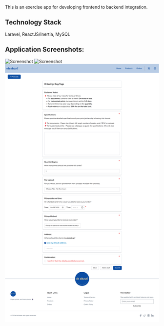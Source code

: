 This is an exercise app for developing frontend to backend integration.

## Technology Stack

Laravel, ReactJS/Inertia, MySQL

## Application Screenshots:

![Screenshot](pictures/pic1.png?raw=true 'Screenshot')
![Screenshot](pictures/pic2.png?raw=true 'Screenshot')
![Screenshot](pictures/pic3.png?raw=true 'Screenshot')
